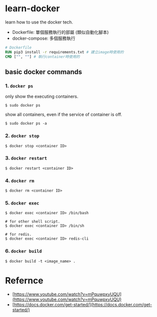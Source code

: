 # learn-docker
learn how to use the docker tech.

- Dockerfile: 單個服務執行的部屬 (類似自動化腳本)
- docker-compose: 多個服務執行

```Dockerfile
# Dockerfile
RUN pip3 install -r requirements.txt # 建立image時使用的
CMD ["", ""] # 執行container時使用的
```


## basic docker commands
### 1. `docker ps`
only show the executing containers. 
```shell
$ sudo docker ps 
```

show all containers, even if the service of container is off.
```shell
$ sudo docker ps -a 
```

### 2. `docker stop`
```shell
$ docker stop <container ID>
```

### 3. `docker restart`
```shell
$ docker restart <container ID>
```

### 4. `docker rm`
```shell
$ docker rm <container ID>
```

### 5. `docker exec`
```shell
$ docker exec <container ID> /bin/bash

# for other shell script.
$ docker exec <container ID> /bin/sh

# for redis.
$ docker exec <container ID> redis-cli
```

### 6. `docker build`
```shell
$ docker build -t <image_name> .
```

# Refernce
- [https://www.youtube.com/watch?v=mPquwpxyUQU](https://www.youtube.com/watch?v=mPquwpxyUQU)
- [https://docs.docker.com/get-started/](https://docs.docker.com/get-started/)